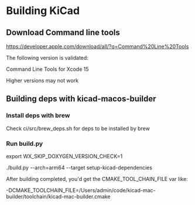 # Building KiCad

## Download Command line tools

https://developer.apple.com/download/all/?q=Command%20Line%20Tools

The following version is validated:

Command Line Tools for Xcode 15

Higher versions may not work


## Building deps with kicad-macos-builder

### Install deps with brew

Check ci/src/brew_deps.sh for deps to be installed by brew

### Run build.py

export WX_SKIP_DOXYGEN_VERSION_CHECK=1  

./build.py --arch=arm64 --target setup-kicad-dependencies

After building completed, you'd get the CMAKE_TOOL_CHAIN_FILE var like:

-DCMAKE_TOOLCHAIN_FILE=/Users/admin/code/kicad-mac-builder/toolchain/kicad-mac-builder.cmake